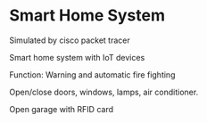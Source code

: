 # Smart Home System
 Simulated by cisco packet tracer
 
Smart home system with IoT devices

Function:
 Warning and automatic fire fighting
 
 Open/close doors, windows, lamps, air conditioner.
 
 Open garage with RFID card
